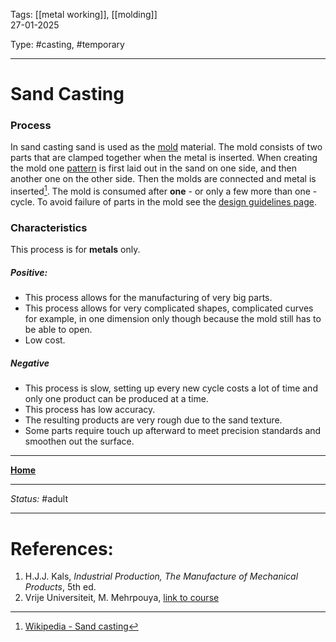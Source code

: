 Tags: [[metal working]], [[molding]] <br>27-01-2025

Type: #casting, #temporary

---
# Sand Casting
### Process
In sand casting sand is used as the [mold](!%20Manufacturing%20Technologies%20Overview.md#Terms%20and%20Disambiguation) material. The mold consists of two parts that are clamped together when the metal is inserted. When creating the mold one [pattern](!%20Manufacturing%20Technologies%20Overview.md#Terms%20and%20Disambiguation) is first laid out in the sand on one side, and then another one on the other side. Then the molds are connected and metal is inserted[^sand]. The mold is consumed after __one__ - or only a few more than one - cycle.
To avoid failure of parts in the mold see the [design guidelines page](Design%20Rules%20Casting.md).

### Characteristics
This process is for __metals__ only.
##### Positive:
- This process allows for the manufacturing of very big parts.
- This process allows for very complicated shapes, complicated curves for example, in one dimension only though because the mold still has to be able to open.
- Low cost.
##### Negative
- This process is slow, setting up every new cycle costs a lot of time and only one product can be produced at a time.
- This process has low accuracy.
- The resulting products are very rough due to the sand texture.
- Some parts require touch up afterward to meet precision standards and smoothen out the surface.







---
__[Home](!%20Manufacturing%20Technologies%20Overview.md)__

---
_Status:_ #adult

---
# References:
[^sand]: [Wikipedia - Sand casting](https://en.wikipedia.org/wiki/Sand_casting)
1. H.J.J. Kals, _Industrial Production, The Manufacture of Mechanical Products_, 5th ed.
2. Vrije Universiteit, M. Mehrpouya, [link to course](https://canvas.utwente.nl/courses/15351)